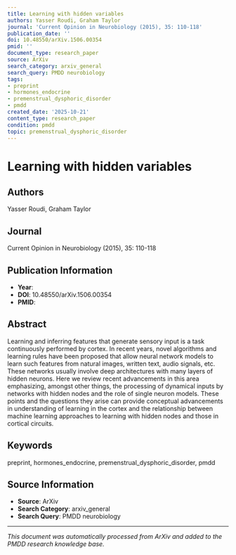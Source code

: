 ```yaml
---
title: Learning with hidden variables
authors: Yasser Roudi, Graham Taylor
journal: 'Current Opinion in Neurobiology (2015), 35: 110-118'
publication_date: ''
doi: 10.48550/arXiv.1506.00354
pmid: ''
document_type: research_paper
source: ArXiv
search_category: arxiv_general
search_query: PMDD neurobiology
tags:
- preprint
- hormones_endocrine
- premenstrual_dysphoric_disorder
- pmdd
created_date: '2025-10-21'
content_type: research_paper
condition: pmdd
topic: premenstrual_dysphoric_disorder
---
```


# Learning with hidden variables

## Authors
Yasser Roudi, Graham Taylor

## Journal
Current Opinion in Neurobiology (2015), 35: 110-118

## Publication Information
- **Year**: 
- **DOI**: 10.48550/arXiv.1506.00354
- **PMID**: 

## Abstract
Learning and inferring features that generate sensory input is a task continuously performed by cortex. In recent years, novel algorithms and learning rules have been proposed that allow neural network models to learn such features from natural images, written text, audio signals, etc. These networks usually involve deep architectures with many layers of hidden neurons. Here we review recent advancements in this area emphasizing, amongst other things, the processing of dynamical inputs by networks with hidden nodes and the role of single neuron models. These points and the questions they arise can provide conceptual advancements in understanding of learning in the cortex and the relationship between machine learning approaches to learning with hidden nodes and those in cortical circuits.

## Keywords
preprint, hormones_endocrine, premenstrual_dysphoric_disorder, pmdd

## Source Information
- **Source**: ArXiv
- **Search Category**: arxiv_general
- **Search Query**: PMDD neurobiology

---
*This document was automatically processed from ArXiv and added to the PMDD research knowledge base.*
